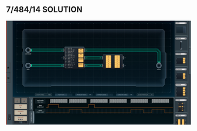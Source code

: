 7/484/14 SOLUTION
-----------------

![screenshot0](https://github.com/shiawasenahikari/Shenzhen-IO-Solutions/blob/master/026-electronic-door-lock/screenshot0.png)
